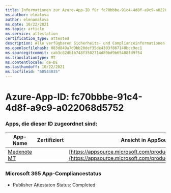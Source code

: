 ```yaml
---
title: Informationen zur Azure-App-ID für fc70bbbe-91c4-4d8f-a9c9-a022068d5752
ms.author: elmalova
author: elenamalova
ms.date: 10/22/2021
ms.topic: article
ms.service: attestation
certification_type: attested
description: Alle verfügbaren Sicherheits- und Complianceinformationen für fc70bbbe-91c4-4d8f-a9c9-a022068d5752.
ms.openlocfilehash: 083d849a7d9bb20def35de4303f867140bcc9ec1
ms.sourcegitcommit: cab3c02db1b748f3502714d89bd9b65408fd9f54
ms.translationtype: MT
ms.contentlocale: de-DE
ms.lasthandoff: 10/22/2021
ms.locfileid: "60544035"
---
```

# <a name="azure-app-id-fc70bbbe-91c4-4d8f-a9c9-a022068d5752"></a>Azure-App-ID: fc70bbbe-91c4-4d8f-a9c9-a022068d5752


### <a name="apps-associated-with-this-id"></a>Apps, die dieser ID zugeordnet sind:
| **App-Name** | **Zertifiziert** | **Ansicht in AppSource** |
|--------------|---------------|-----------------------|
| [Medxnote MT](https://docs.microsoft.com/microsoft-365-app-certification/forward/WA200001823) |  | [https://appsource.microsoft.com/product/office/WA200001823](https://appsource.microsoft.com/product/office/WA200001823) |

### <a name="microsoft-365-app-compliance-status"></a>Microsoft 365 App-Compliancestatus
- Publisher Attestaton Status: Completed
